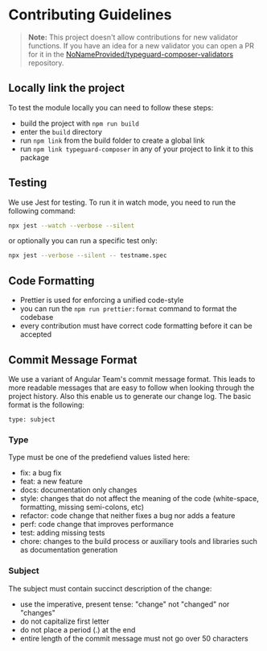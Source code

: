 # Contributing Guidelines

> **Note:** This project doesn't allow contributions for new validator functions. If you have an idea for a new
> validator you can open a PR for it in the [NoNameProvided/typeguard-composer-validators][tcv-repo] repository.

## Locally link the project

To test the module locally you can need to follow these steps:

- build the project with `npm run build`
- enter the `build` directory
- run `npm link` from the build folder to create a global link
- run `npm link typeguard-composer` in any of your project to link it to this package

## Testing

We use Jest for testing. To run it in watch mode, you need to run the following command:

```bash
npx jest --watch --verbose --silent
```

or optionally you can run a specific test only:

```bash
npx jest --verbose --silent -- testname.spec
```

## Code Formatting

- Prettier is used for enforcing a unified code-style
- you can run the `npm run prettier:format` command to format the codebase
- every contribution must have correct code formatting before it can be accepted

## Commit Message Format

We use a variant of Angular Team's commit message format. This leads to more readable messages that are easy to follow when looking through the project history. Also this enable us to generate our change log. The basic format is the following:

`type: subject`

### Type

Type must be one of the predefiend values listed here:

- fix: a bug fix
- feat: a new feature
- docs: documentation only changes
- style: changes that do not affect the meaning of the code (white-space, formatting, missing semi-colons, etc)
- refactor: code change that neither fixes a bug nor adds a feature
- perf: code change that improves performance
- test: adding missing tests
- chore: changes to the build process or auxiliary tools and libraries such as documentation generation

### Subject

The subject must contain succinct description of the change:

- use the imperative, present tense: "change" not "changed" nor "changes"
- do not capitalize first letter
- do not place a period (.) at the end
- entire length of the commit message must not go over 50 characters

[tcv-repo]: https://github.com/NoNameProvided/typeguard-composer-validators
